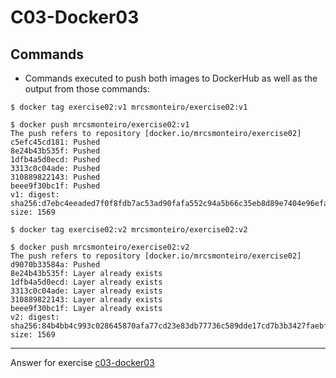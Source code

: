 # C03-Docker03

## Commands
- Commands executed to push both images to DockerHub as well as the output from those commands:
```
$ docker tag exercise02:v1 mrcsmonteiro/exercise02:v1

$ docker push mrcsmonteiro/exercise02:v1
The push refers to repository [docker.io/mrcsmonteiro/exercise02]
c5efc45cd181: Pushed
8e24b43b535f: Pushed
1dfb4a5d0ecd: Pushed
3313c0c04ade: Pushed
310889822143: Pushed
beee9f30bc1f: Pushed
v1: digest: sha256:d7ebc4eeaded7f0f8fdb7ac53ad90fafa552c94a5b66c35eb8d89e7404e96efa size: 1569

$ docker tag exercise02:v2 mrcsmonteiro/exercise02:v2

$ docker push mrcsmonteiro/exercise02:v2
The push refers to repository [docker.io/mrcsmonteiro/exercise02]
d9070b33584a: Pushed
8e24b43b535f: Layer already exists
1dfb4a5d0ecd: Layer already exists
3313c0c04ade: Layer already exists
310889822143: Layer already exists
beee9f30bc1f: Layer already exists
v2: digest: sha256:84b4bb4c993c028645870afa77cd23e83db77736c589dde17cd7b3b3427faebf size: 1569
```

***
Answer for exercise [c03-docker03](https://github.com/devopsacademyau/academy/blob/af3225a3436f263164e8daebc6bbd1ef3122b900/classes/03class/exercises/c03-docker03/README.md)
